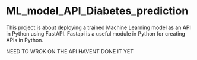 # ML_model_API_Diabetes_prediction

This project is about deploying a trained Machine Learning model as an API in Python using FastAPI. Fastapi is a useful module in Python for creating APIs in Python.

NEED TO WROK ON THE API HAVENT DONE IT YET
